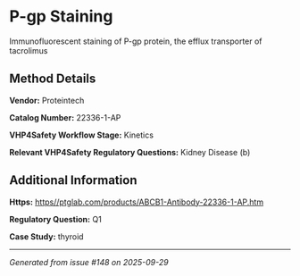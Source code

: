 # P-gp Staining

Immunofluorescent staining of P-gp protein, the efflux transporter of tacrolimus

## Method Details

**Vendor:** Proteintech

**Catalog Number:** 22336-1-AP

**VHP4Safety Workflow Stage:** Kinetics

**Relevant VHP4Safety Regulatory Questions:** Kidney Disease (b)

## Additional Information

**Https:** [https//ptglab.com/products/ABCB1-Antibody-22336-1-AP.htm](https//ptglab.com/products/ABCB1-Antibody-22336-1-AP.htm)

**Regulatory Question:** Q1

**Case Study:** thyroid

---

*Generated from issue #148 on 2025-09-29*
